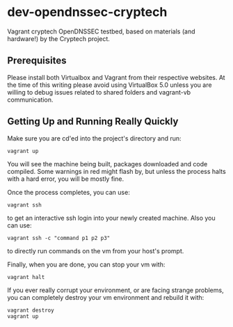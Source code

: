 # dev-opendnssec-cryptech

Vagrant cryptech OpenDNSSEC testbed, based on materials (and hardware!) by the Cryptech project.

## Prerequisites

Please install both Virtualbox and Vagrant from their respective websites. At the time of this writing please avoid using VirtualBox 5.0 unless you are willing to debug issues related to shared folders and vagrant-vb communication.

## Getting Up and Running Really Quickly

Make sure you are cd'ed into the project's directory and run:

```
vagrant up
```

You will see the machine being built, packages downloaded and code compiled. Some warnings in red might flash by, but unless the process halts with a hard error, you will be mostly fine.

Once the process completes, you can use:

```
vagrant ssh
```

to get an interactive ssh login into your newly created machine. Also you can use:

```
vagrant ssh -c "command p1 p2 p3"
```

to directly run commands on the vm from your host's prompt.

Finally, when you are done, you can stop your vm with:

```
vagrant halt
```

If you ever really corrupt your environment, or are facing strange problems, you can completely destroy your vm environment and rebuild it with:

```
vagrant destroy
vagrant up
```
